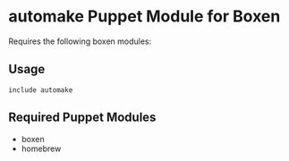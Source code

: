 # automake Puppet Module for Boxen

Requires the following boxen modules:

## Usage

```puppet
include automake
```

## Required Puppet Modules

* boxen
* homebrew

